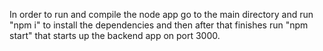 In order to run and compile the node app go to the main directory and run "npm i" to install the dependencies and then after that finishes run "npm start" that starts up the backend app on port 3000.
